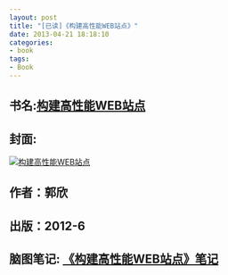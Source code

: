 ```yaml
---
layout: post
title: "[已读]《构建高性能WEB站点》"
date: 2013-04-21 18:18:10
categories: 
- book
tags: 
- Book
---
```


## 书名:[构建高性能WEB站点](https://book.douban.com/subject/10812787/)

## 封面: 

 [![构建高性能WEB站点](https://img1.doubanio.com/lpic/s11117924.jpg)](https://book.douban.com/subject/10812787/)
## 作者：郭欣
## 出版：2012-6
## 脑图笔记: [《构建高性能WEB站点》笔记](http://naotu.baidu.com/file/6dd32713888a91319ce7fb78513673b1?token=a295fe56fea5463a)